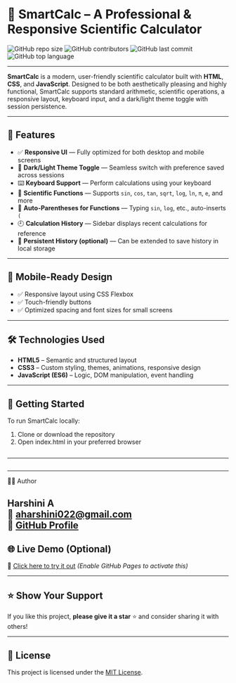 
# 🧠 SmartCalc – A Professional & Responsive Scientific Calculator

![GitHub repo size](https://img.shields.io/github/repo-size/Harshini-A-36/Scientific-Calculator)
![GitHub contributors](https://img.shields.io/github/contributors/Harshini-A-36/Scientific-Calculator)
![GitHub last commit](https://img.shields.io/github/last-commit/Harshini-A-36/Scientific-Calculator)
![GitHub top language](https://img.shields.io/github/languages/top/Harshini-A-36/Scientific-Calculator)

---

**SmartCalc** is a modern, user-friendly scientific calculator built with **HTML**, **CSS**, and **JavaScript**. Designed to be both aesthetically pleasing and highly functional, SmartCalc supports standard arithmetic, scientific operations, a responsive layout, keyboard input, and a dark/light theme toggle with session persistence.

---

## 🌟 Features

- ✅ **Responsive UI** — Fully optimized for both desktop and mobile screens
- 🎨 **Dark/Light Theme Toggle** — Seamless switch with preference saved across sessions
- ⌨️ **Keyboard Support** — Perform calculations using your keyboard
- 🧮 **Scientific Functions** — Supports `sin`, `cos`, `tan`, `sqrt`, `log`, `ln`, `π`, `e`, and more
- 🔁 **Auto-Parentheses for Functions** — Typing `sin`, `log`, etc., auto-inserts `(`
- 🕘 **Calculation History** — Sidebar displays recent calculations for reference
- 💾 **Persistent History (optional)** — Can be extended to save history in local storage

---

## 📱 Mobile-Ready Design

- ✅ Responsive layout using CSS Flexbox
- ✅ Touch-friendly buttons
- ✅ Optimized spacing and font sizes for small screens

---

## 🛠️ Technologies Used

- **HTML5** – Semantic and structured layout
- **CSS3** – Custom styling, themes, animations, responsive design
- **JavaScript (ES6)** – Logic, DOM manipulation, event handling

---

## 🚀 Getting Started

To run SmartCalc locally:

1. Clone or download the repository
2. Open index.html in your preferred browser


<pre class="vditor-reset" placeholder="" contenteditable="true" spellcheck="false"><hr data-block="0"/></pre>


---
🧑‍💻 Author

**Harshini A**  
📧 [aharshini022@gmail.com](mailto:aharshini022@gmail.com)  
🔗 [GitHub Profile](https://github.com/Harshini-A-36)
---
## 🌐 Live Demo (Optional)

🔗 [Click here to try it out](https://harshini-a-36.github.io/Scientific-Calculator/) *(Enable GitHub Pages to activate this)*

---

## ⭐️ Show Your Support

If you like this project, **please give it a star** ⭐️ and consider sharing it with others!

---

## 📄 License

This project is licensed under the [MIT License](LICENSE).
